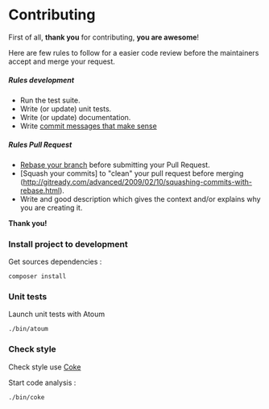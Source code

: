 # Contributing

First of all, **thank you** for contributing, **you are awesome**!

Here are few rules to follow for a easier code review before the maintainers accept and merge your request.

##### Rules development

- Run the test suite.
- Write (or update) unit tests.
- Write (or update) documentation.
- Write [commit messages that make sense](http://tbaggery.com/2008/04/19/a-note-about-git-commit-messages.html)

##### Rules Pull Request 
- [Rebase your branch](http://git-scm.com/book/en/Git-Branching-Rebasing) before submitting your Pull Request.
- [Squash your commits] to "clean" your pull request before merging (http://gitready.com/advanced/2009/02/10/squashing-commits-with-rebase.html).
- Write and good description which gives the context and/or explains why you are creating it.

**Thank you!**


### Install project to development

Get sources dependencies :

```
composer install
```

### Unit tests

Launch unit tests with Atoum

```
./bin/atoum
```

### Check style

Check style use [Coke](https://github.com/M6Web/Coke)

Start code analysis :

```
./bin/coke
```